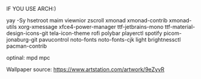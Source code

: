 IF YOU USE ARCH:)


yay -Sy hsetroot maim viewnior zscroll xmonad xmonad-contrib xmonad-utils xorg-xmessage xfce4-power-manager ttf-jetbrains-mono ttf-material-design-icons-git tela-icon-theme rofi polybar playerctl spotify picom-jonaburg-git pavucontrol noto-fonts noto-fonts-cjk light brightnessctl pacman-contrib 

optinal: mpd mpc



Wallpaper source: https://www.artstation.com/artwork/9eZyvR
